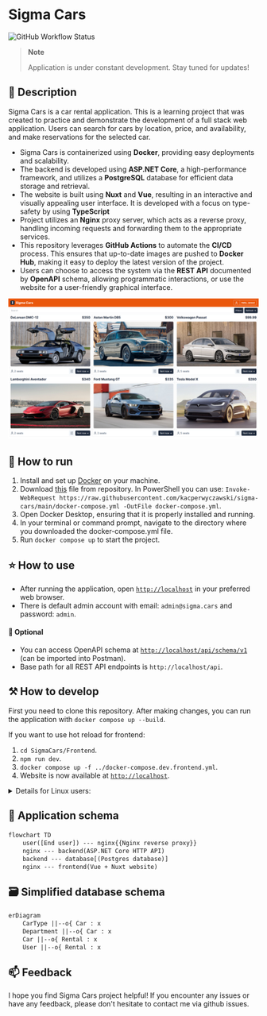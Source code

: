 # Sigma Cars

![GitHub Workflow Status](https://img.shields.io/github/actions/workflow/status/kacperwyczawski/sigma-cars/publish-to-hub.yml?label=build%20and%20publish)

> **Note**
>
> Application is under constant development. Stay tuned for updates!

## 📝 Description

Sigma Cars is a car rental application. This is a learning
project that was created to practice and demonstrate the development of a full stack web application. Users can search
for cars by location, price, and availability, and make reservations for the selected car.

- Sigma Cars is containerized using **Docker**, providing easy deployments and scalability.
- The backend is developed using **ASP.NET Core**, a high-performance framework, and utilizes a **PostgreSQL** database for efficient data storage and retrieval.
- The website is built using **Nuxt** and **Vue**, resulting in an interactive and visually appealing user interface. It is developed with a focus on type-safety by using **TypeScript**
- Project utilizes an **Nginx** proxy server, which acts as a reverse proxy, handling incoming requests and forwarding them to the appropriate services.
- This repository leverages **GitHub Actions** to automate the **CI/CD** process. This ensures that up-to-date images are pushed to **Docker Hub**, making it easy to deploy the latest version of the project.
- Users can choose to access the system via the **REST API** documented by **OpenAPI** schema, allowing programmatic interactions, or use the website for a user-friendly graphical interface.

![Mockup](Assets/screenshot.png)

## 🚀 How to run

1. Install and set up [Docker](https://www.docker.com/) on your machine.
2. Download [this](docker-compose.yml) file from repository. In PowerShell you can use: `Invoke-WebRequest https://raw.githubusercontent.com/kacperwyczawski/sigma-cars/main/docker-compose.yml -OutFile docker-compose.yml`.
3. Open Docker Desktop, ensuring that it is properly installed and running.
4. In your terminal or command prompt, navigate to the directory where you downloaded the docker-compose.yml file.
5. Run `docker compose up` to start the project.

## ⭐ How to use

- After running the application, open [`http://localhost`](http://localhost) in your preferred web browser.
- There is default admin account with email: `admin@sigma.cars` and password: `admin`.

#### 💭 Optional

- You can access OpenAPI schema at [`http://localhost/api/schema/v1`](http://localhost/api/schema/v1) (can be imported into Postman).
- Base path for all REST API endpoints is `http://localhost/api`.

## ⚒️ How to develop

First you need to clone this repository. After making changes, you can run the application with `docker compose up --build`.

If you want to use hot reload for frontend:

1. `cd SigmaCars/Frontend`.
2. `npm run dev`.
3. `docker compose up -f ../docker-compose.dev.frontend.yml`.
4. Website is now available at [`http://localhost`](http://localhost).

<details>
    <summary>
        Details for Linux users:
    </summary>
        There may be some problems with proxy_pass from nginx to host machine.
        This stackoverflow answer may help: https://stackoverflow.com/questions/24319662/from-inside-of-a-docker-container-how-do-i-connect-to-the-localhost-of-the-mach/43541681#43541681
</details>

## 🔗 Application schema

```mermaid
flowchart TD
    user([End user]) --- nginx{{Nginx reverse proxy}}
    nginx --- backend(ASP.NET Core HTTP API)
    backend --- database[(Postgres database)]
    nginx --- frontend(Vue + Nuxt website)
```

## 🗃️ Simplified database schema

```mermaid
erDiagram
    CarType ||--o{ Car : x
    Department ||--o{ Car : x
    Car ||--o{ Rental : x
    User ||--o{ Rental : x
```

## 📫 Feedback

I hope you find Sigma Cars project helpful! If you encounter any issues or have any feedback, please don't hesitate to
contact me via github issues.
